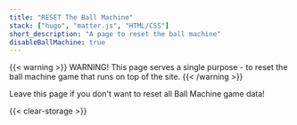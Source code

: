 ```yaml
---
title: "RESET The Ball Machine"
stack: ["hugo", "matter.js", "HTML/CSS"]
short_description: "A page to reset the ball machine"
disableBallMachine: true
---
```


{{< warning >}} WARNING! This page serves a single purpose - to reset the ball machine game that runs on top of the site. {{< /warning >}}

Leave this page if you don't want to reset all Ball Machine game data!

{{< clear-storage >}}
